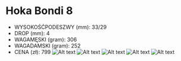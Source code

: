 # Hoka Bondi 8

- WYSOKOŚĆPODESZWY (mm): 33/29
- DROP (mm): 4
- WAGAMĘSKI (gram): 306
- WAGADAMSKI (gram): 252
- CENA (zł): 799
![Alt text](https://cdn.sanity.io/images/c1chvb1i/production/dd022357874eacca252010299a7979bf8673f9ca-1100x735.jpg/hoka-bondi-8-1.jpg)
![Alt text](https://www.stansfootwear.com/wp-content/uploads/2022/07/Mens-Hoka-Bondi-8-Goblin-BlueMountain-Spring-main.jpg)
![Alt text](https://lh4.googleusercontent.com/hYCtyrCkQYu589iy5wNNK8vXlOCNZ1GA4HBOXxqd2HyoGO_fE93xM5YjGgK4JUa22nEQ9XQbvzor-JrUWX2G5amc6ko_JbLmEZ6rYmZu8Ezfmv_b6AX0dqKYqT5o4jQJhQeLhH57WUpte6KDLc8WKzs)
![Alt text](https://images-na.ssl-images-amazon.com/images/I/715u7LqUyNL._AC_UY675_.jpg)
![Alt text](https://www.swisscycles.com/wp-content/uploads/2022/07/Hoka-Bondi-8-Review-style-2048x1365.jpg)
